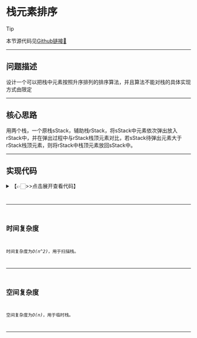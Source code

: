 # 栈元素排序

> [!Tip]
> 
> 本节源代码见[Github链接🔗](https://github.com/MaxSolider/leetcode-algorithm/blob/main/structure/src/main/java/org/example/linkedlist/exercises/NthNodeFromEnd.java)

---

## 问题描述
设计一个可以把栈中元素按照升序排列的排序算法，并且算法不能对栈的具体实现方式由限定

---

## 核心思路
用两个栈，一个原栈sStack，辅助栈rStack，将sStack中元素依次弹出放入rStack中，并在弹出过程中与rStack栈顶元素对比，若sStack待弹出元素大于rStack栈顶元素，则将rStack中栈顶元素放回sStack中。


---

## 实现代码
<details> 
	<summary>【👉🏻>>点击展开查看代码】</summary> 
	<pre>
		<code>
		/**  
		 * 栈元素排序  
		 *  
		 * @className: StackSorter  
		 * @author: Max Solider  
		 * @date: 2023-06-09 08:32  
		 */public class StackSorter {  
		  
		    public static LLStack sort(LLStack s) {  
		        LLStack r = new LLStack();  
		        while (!s.isEmpty()) {  
		            if (r.isEmpty()) {  
		                r.push(s.pop());  
		            }  
		            String temp = s.pop();  
		            while (!r.isEmpty() && Integer.valueOf(r.top()) < Integer.valueOf(temp)) {  
		                s.push(r.pop());  
		            }  
		            r.push(temp);  
		        }  
		        return r;  
		    }  
		  
		    public static void main(String[] args) {  
		        LLStack stack = new LLStack();  
		        stack.push("2");  
		        stack.push("6");  
		        stack.push("4");  
		        stack.push("1");  
		        stack.push("5");  
		        stack = sort(stack);  
		        System.out.println(stack.pop());  
		        System.out.println(stack.pop());  
		        System.out.println(stack.pop());  
		        System.out.println(stack.pop());  
		        System.out.println(stack.pop());  
		    }  
		}
		</code>
	</pre>
</details>

---

## 时间复杂度
时间复杂度为*O(n^2)*，用于扫描栈。

---

## 空间复杂度
空间复杂度为*O(n)*，用于临时栈。

---